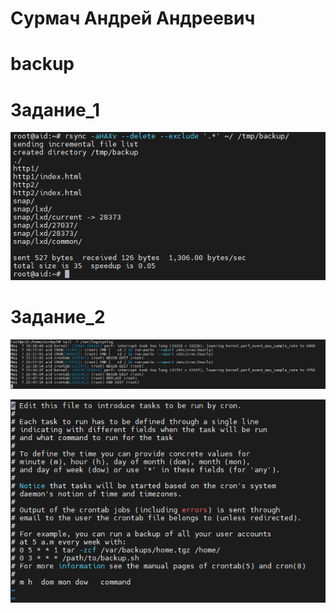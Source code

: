 # Сурмач Андрей Андреевич
# backup

# Задание_1
![1](https://github.com/Aid1986/backup/blob/main/rsync.png)

# Задание_2

![2](https://github.com/Aid1986/backup/blob/main/Backup.png)

![3](https://github.com/Aid1986/backup/blob/main/crontab.png)

